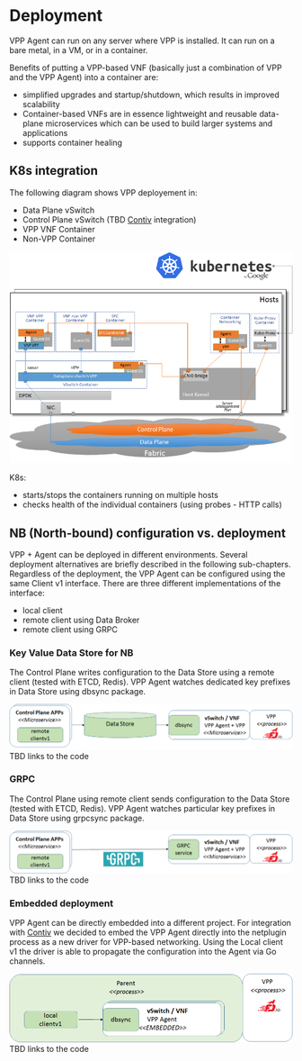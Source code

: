 # Deployment

VPP Agent can run on any server where VPP is installed. It can run
on a bare metal, in a VM, or in a container.
 
Benefits of putting a VPP-based VNF (basically just a combination of VPP
and the VPP Agent) into a container are:
 * simplified upgrades and startup/shutdown, which results in improved
   scalability
 * Container-based VNFs are in essence lightweight and reusable
   data-plane microservices which can be used to build larger systems
   and applications
 * supports container healing 
 
## K8s integration
The following diagram shows VPP deployement in:
- Data Plane vSwitch
- Control Plane vSwitch (TBD [Contiv](http://contiv.github.io/) integration)
- VPP VNF Container
- Non-VPP Container

![K8s integration](imgs/k8s_deployment.png "VPP Agent - K8s integration")

K8s:
- starts/stops the containers running on multiple hosts
- checks health of the individual containers (using probes - HTTP calls)

## NB (North-bound) configuration vs. deployment
VPP + Agent can be deployed in different environments. Several deployment 
alternatives are briefly described in the following sub-chapters.
Regardless of the deployment, the VPP Agent can be configured using
the same Client v1 interface. There are three different implementations
of the interface:
 - local client
 - remote client using Data Broker
 - remote client using GRPC

### Key Value Data Store for NB
The Control Plane writes configuration to the Data Store using a remote
client (tested with ETCD, Redis). VPP Agent watches dedicated key
prefixes in Data Store using dbsync package.

![deployment with data store](imgs/deployment_with_data_store.png)
TBD links to the code

### GRPC
The Control Plane using remote client sends configuration to the Data
Store (tested with ETCD, Redis). VPP Agent watches particular key prefixes in Data
Store using grpcsync package.

![grpc northbound](imgs/deployment_nb_grpc.png)
TBD links to the code

### Embedded deployment
VPP Agent can be directly embedded into a different project.
For integration with [Contiv](http://contiv.github.io/) we decided to
embed the VPP Agent directly into the netplugin process as a new driver
for VPP-based networking. Using the Local client v1 the driver is able
to propagate the configuration into the Agent via Go channels.

![embeded deployment](imgs/deployment_embeded.png)
TBD links to the code